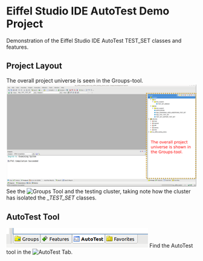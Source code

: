 # Eiffel Studio IDE AutoTest Demo Project
Demonstration of the Eiffel Studio IDE AutoTest TEST_SET classes and features.

## Project Layout
The overall project universe is seen in the Groups-tool.
![Groups Tool](/docs/testing_001_modified.png)
See the ![Groups Tool](https://www.eiffel.org/doc/eiffelstudio/Groups_tool)
and the testing cluster, taking note how the cluster has isolated the *_TEST_SET* classes.

## AutoTest Tool
![AutoTest Tab](/docs/testing_002.png)
Find the AutoTest tool in the ![AutoTest Tab](/https://www.eiffel.org/doc/eiffelstudio/AutoTest).
